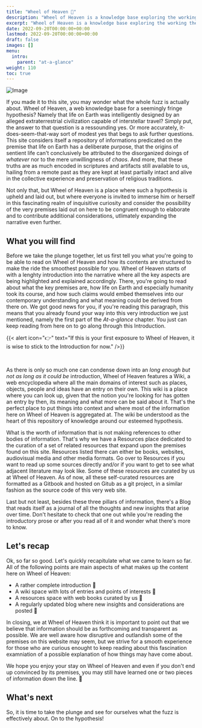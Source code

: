 ```yaml
---
title: "Wheel of Heaven 🌌"
description: "Wheel of Heaven is a knowledge base exploring the working theory that life on Earth was intelligently designed by an extraterrestrial civilization, the so-called Elohim."
excerpt: "Wheel of Heaven is a knowledge base exploring the working theory that life on Earth was intelligently designed by an extraterrestrial civilization, the so-called Elohim."
date: 2022-09-20T00:00:00+00:00
lastmod: 2022-09-20T00:00:00+00:00
draft: false
images: []
menu:
  intro:
    parent: "at-a-glance"
weight: 110
toc: true
---
```


![Image](images/moodscape_01.jpg "moodscape_01")

If you made it to this site, you may wonder what the whole fuzz is actually about. Wheel of Heaven, a web knowledge base for a seemingly fringe hypothesis? Namely that life on Earth was intelligently designed by an alleged extraterrestrial civilization capable of interstellar travel? Simply put, the answer to that question is a ressounding yes. Or more accurately, it-does-seem-that-way sort of modest yes that begs to ask further questions. This site considers itself a repository of informations predicated on the premise that life on Earth has a deliberate purpose, that the origins of sentient life can't conclusively be attributed to the disorganized doings of _whatever_ nor to the mere unwillingness of _chaos_. And more, that these truths are as much encoded in scriptures and artifacts still available to us, hailing from a remote past as they are kept at least partially intact and alive in the collective experience and preservation of religious traditions.

Not only that, but Wheel of Heaven is a place where such a hypothesis is upheld and laid out, but where everyone is invited to immerse him or herself in this fascinating realm of inquisitive curiosity and consider the possibility of the very premises laid out on here to be congruent enough to elaborate and to contribute additional considerations, utlimately expanding the narrative even further.

## What you will find

Before we take the plunge together, let us first tell you what you're going to be able to read on Wheel of Heaven and how its contents are structured to make the ride the smoothest possible for you. Wheel of Heaven starts of with a lenghty introduction into the narrative where all the key aspects are being highlighted and explained accordingly. There, you're going to read about what the key premises are, how life on Earth and especially humanity took its course, and how such claims would embed themselves into our contemporary understanding and what meaning could be derived from there on. We got good news for you, if you're reading this paragraph, this means that you already found your way into this very introduction we just mentioned, namely the first part of the _At-a-glance_ chapter. You just can keep reading from here on to go along through this Introduction.

{{< alert icon="👉" text="If this is your first exposure to Wheel of Heaven, it is wise to stick to the Introduction for now." />}}

<br>

As there is only so much one can condense down into an _long enough but not as long as it could be_ introduction, Wheel of Heaven features a Wiki, a web encyclopedia where all the main domains of interest such as places, objects, people and ideas have an entry on their own. This wiki is a place where you can look up, given that the notion you're looking for has gotten an entry by then, its meaning and what more can be said about it. That's the perfect place to put things into context and where most of the information here on Wheel of Heaven is aggregated at. The wiki be understood as the heart of this repository of knowledge around our esteemed hypothesis.

What is the worth of information that is not making references to other bodies of information. That's why we have a Resources place dedicated to the curation of a set of related resources that expand upon the premises found on this site. Resources listed there can either be books, websites, audiovisual media and other media formats. Go over to Resources if you want to read up some sources directly and/or if you want to get to see what adjacent literature may look like. Some of these resources are curated by us at Wheel of Heaven. As of now, all these self-curated resources are formatted as a Gitbook and hosted on Gitub as a git project, in a similar fashion as the source code of this very web site.

Last but not least, besides these three pillars of information, there's a Blog that reads itself as a journal of all the thoughts and new insights that arise over time. Don't hesitate to check that one out while you're reading the introductory prose or after you read all of it and wonder what there's more to know.

## Let's recap

Ok, so far so good. Let's quickly recapitulate what we came to learn so far. All of the following points are main aspects of what makes up the content here on Wheel of Heaven:

- A rather complete introduction 🔗
- A wiki space with lots of entries and points of interests 🔗
- A resources space with web books curated by us 🔗
- A regularly updated blog where new insights and considerations are posted 🔗

In closing, we at Wheel of Heaven think it is important to point out that we believe that information should be as forthcoming and transparent as possible. We are well aware how disruptive and outlandish some of the premises on this website may seem, but we strive for a smooth experience for those who are curious enought to keep reading about this fascination examniation of a possible explanation of how things may have come about.

We hope you enjoy your stay on Wheel of Heaven and even if you don't end up convinced by its premises, you may still have learned one or two pieces of information down the line. 🙏

## What's next

So, it is time to take the plunge and see for ourselves what the fuzz is effectively about. On to the hypothesis!
